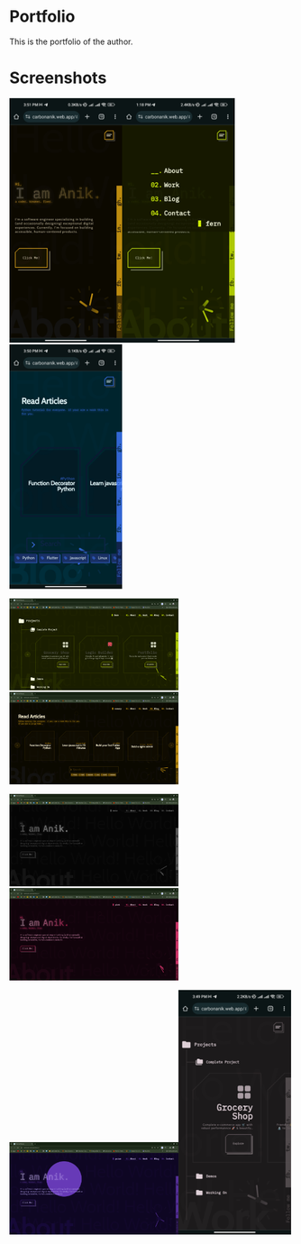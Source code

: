 # Portfolio

This is the portfolio of the author.

# Screenshots

<img src="screenshots/about_mobile_canary.jpg" width="200"><img src="screenshots/about_mobile_farn_menu_down.jpg" width="200"><img src="screenshots/blog_mobile_space.jpg" width="200">

<img src="screenshots/project_pc_fern.png" width="300"><img src="screenshots/blog_pc_canary.png" width="300">

<img src="screenshots/intro_pc_moto.png" width="300"><img src="screenshots/intro_pc_pink.png" width="300">

<img src="screenshots/about_pc_prism.png" width="300"><img src="screenshots/work_mobile_mute.jpg" width="200">
